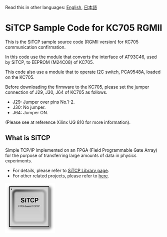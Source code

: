 Read this in other languages: [English](README.md), [日本語](README.ja.md)

# SiTCP Sample Code for KC705 RGMII

This is the SiTCP sample source code (RGMII version) for KC705 communication confirmation.

In this code use the module that converts the interface of AT93C46, used by SiTCP, to EEPROM (M24C08) of KC705.

This code also use a module that to operate I2C switch, PCA9548A, loaded on the KC705.

Before downloading the firmware to the KC705, please set the jumper connection of J29, J30, J64 of KC705 as follows.

* J29: Jumper over pins No.1-2.
* J30: No jumper.
* J64: Jumper ON.

(Please see at reference Xilinx UG 810 for more information).


## What is SiTCP

Simple TCP/IP implemented on an FPGA (Field Programmable Gate Array) for the purpose of transferring large amounts of data in physics experiments.

* For details, please refer to [SiTCP Library page](https://www.bbtech.co.jp/en/products/sitcp-library/).
* For other related projects, please refer to [here](https://github.com/BeeBeansTechnologies).

![SiTCP](sitcp.png)
